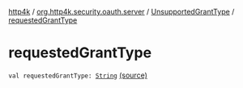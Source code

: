 [http4k](../../index.md) / [org.http4k.security.oauth.server](../index.md) / [UnsupportedGrantType](index.md) / [requestedGrantType](./requested-grant-type.md)

# requestedGrantType

`val requestedGrantType: `[`String`](https://kotlinlang.org/api/latest/jvm/stdlib/kotlin/-string/index.html) [(source)](https://github.com/http4k/http4k/blob/master/http4k-security-oauth/src/main/kotlin/org/http4k/security/oauth/server/OAuthError.kt#L32)